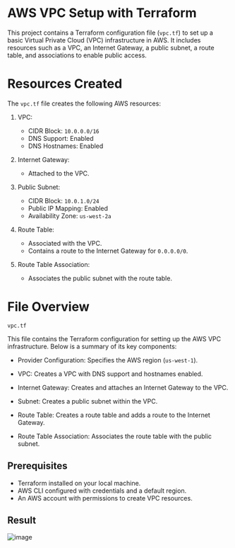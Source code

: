 # AWS VPC Setup with Terraform

This project contains a Terraform configuration file (`vpc.tf`) to set up a basic Virtual Private Cloud (VPC) infrastructure in AWS. It includes resources such as a VPC, an Internet Gateway, a public subnet, a route table, and associations to enable public access.

# Resources Created

The `vpc.tf` file creates the following AWS resources:

1. VPC:
   - CIDR Block: `10.0.0.0/16`
   - DNS Support: Enabled
   - DNS Hostnames: Enabled

2. Internet Gateway:
   - Attached to the VPC.

3. Public Subnet:
   - CIDR Block: `10.0.1.0/24`
   - Public IP Mapping: Enabled
   - Availability Zone: `us-west-2a`

4. Route Table:
   - Associated with the VPC.
   - Contains a route to the Internet Gateway for `0.0.0.0/0`.

5. Route Table Association:
   - Associates the public subnet with the route table.

# File Overview

`vpc.tf`

This file contains the Terraform configuration for setting up the AWS VPC infrastructure. Below is a summary of its key components:

- Provider Configuration:
  Specifies the AWS region (`us-west-1`).

- VPC:
  Creates a VPC with DNS support and hostnames enabled.

- Internet Gateway:
  Creates and attaches an Internet Gateway to the VPC.

- Subnet:
  Creates a public subnet within the VPC.

- Route Table:
  Creates a route table and adds a route to the Internet Gateway.

- Route Table Association:
  Associates the route table with the public subnet.

## Prerequisites

- Terraform installed on your local machine.
- AWS CLI configured with credentials and a default region.
- An AWS account with permissions to create VPC resources.

## Result

![image](https://github.com/user-attachments/assets/83a0c296-e006-4625-973b-a3b83886c150)

